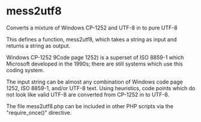 # mess2utf8
Converts a mixture of Windows CP-1252 and UTF-8 in to pure UTF-8

This defines a function, mess2utf8, which takes a string as input and
returns a string as output.

Windows CP-1252 9Code page 1252) is a superset of ISO 8859-1 which
Microsoft developed in the 1990s; there are still systems which use
this coding system.

The input string can be almost any combination of Windows code page 1252,
ISO 8859-1, and/or UTF-8 text.  Using heuristics, code points which do
not look like valid UTF-8 are converted from CP-1252 in to UTF-8.

The file mess2utf8.php can be included in other PHP scripts via the
"require_once()" directive.


